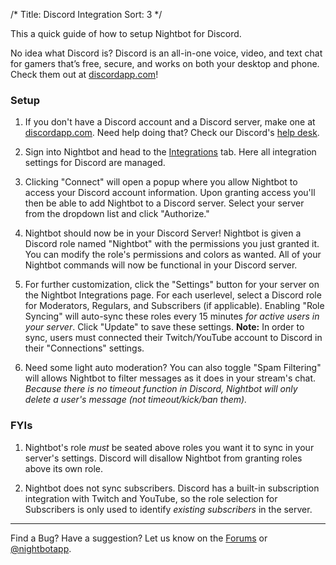 /*
Title: Discord Integration
Sort: 3
*/


This a quick guide of how to setup Nightbot for Discord.

No idea what Discord is? Discord is an all-in-one voice, video, and text chat for gamers that’s free, secure, and works on both your desktop and phone. Check them out at [discordapp.com](https://discordapp.com/)!

### Setup

1. If you don't have a Discord account and a Discord server, make one at [discordapp.com](https://discordapp.com/). Need help doing that? Check our Discord's [help desk](https://support.discordapp.com/hc/en-us).

2. Sign into Nightbot and head to the [Integrations](https://nightbot.tv/integrations) tab. Here all integration settings for Discord are managed.

3. Clicking "Connect" will open a popup where you allow Nightbot to access your Discord account information. Upon granting access you'll then be able to add Nightbot to a Discord server. Select your server from the dropdown list and click "Authorize."

4. Nightbot should now be in your Discord Server! Nightbot is given a Discord role named "Nightbot" with the permissions you just granted it. You can modify the role's permissions and colors as wanted. All of your Nightbot commands will now be functional in your Discord server.

5. For further customization, click the "Settings" button for your server on the Nightbot Integrations page. For each userlevel, select a Discord role for Moderators, Regulars, and Subscribers (if applicable). Enabling "Role Syncing" will auto-sync these roles every 15 minutes *for active users in your server*. Click "Update" to save these settings. **Note:** In order to sync, users must connected their Twitch/YouTube account to Discord in their "Connections" settings.

6. Need some light auto moderation? You can also toggle "Spam Filtering" will allows Nightbot to filter messages as it does in your stream's chat. *Because there is no timeout function in Discord, Nightbot will only delete a user's message (not timeout/kick/ban them).*

### FYIs

1. Nightbot's role *must* be seated above roles you want it to sync in your server's settings. Discord will disallow Nightbot from granting roles above its own role.

2. Nightbot does not sync subscribers. Discord has a built-in subscription integration with Twitch and YouTube, so the role selection for Subscribers is only used to identify *existing subscribers* in the server.

---

Find a Bug? Have a suggestion? Let us know on the [Forums](https://community.nightdev.com/c/nightbot) or [@nightbotapp](https://twitter.com/nightbotapp).
